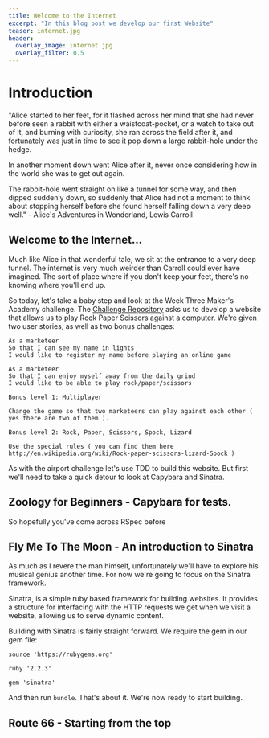 ```yaml
---
title: Welcome to the Internet
excerpt: "In this blog post we develop our first Website"
teaser: internet.jpg
header:
  overlay_image: internet.jpg
  overlay_filter: 0.5
---
```

# Introduction


"Alice started to her feet, for it flashed across her mind that she had never before seen a rabbit with either a waistcoat-pocket, or a watch to take out of it, and burning with curiosity, she ran across the field after it, and fortunately was just in time to see it pop down a large rabbit-hole under the hedge.


In another moment down went Alice after it, never once considering how in the world she was to get out again.

The rabbit-hole went straight on like a tunnel for some way, and then dipped suddenly down, so suddenly that Alice had not a moment to think about stopping herself before she found herself falling down a very deep well." - Alice's Adventures in Wonderland, Lewis Carroll

## Welcome to the Internet...

Much like Alice in that wonderful tale, we sit at the entrance to a very deep tunnel. The internet is very much weirder than Carroll could ever have imagined. The sort of place where if you don't keep your feet, there's no knowing where you'll end up.

So today, let's take a baby step and look at the Week Three Maker's Academy challenge. The [Challenge Repository](https://github.com/makersacademy/rps-challenge) asks us to develop a website that allows us to play Rock Paper Scissors against a computer. We're given two user stories, as well as two bonus challenges:

```
As a marketeer
So that I can see my name in lights
I would like to register my name before playing an online game

As a marketeer
So that I can enjoy myself away from the daily grind
I would like to be able to play rock/paper/scissors

Bonus level 1: Multiplayer

Change the game so that two marketeers can play against each other ( yes there are two of them ).

Bonus level 2: Rock, Paper, Scissors, Spock, Lizard

Use the special rules ( you can find them here http://en.wikipedia.org/wiki/Rock-paper-scissors-lizard-Spock )
```

As with the airport challenge let's use TDD to build this website. But first we'll need to take a quick detour to look at Capybara and Sinatra.

## Zoology for Beginners - Capybara for tests.

So hopefully you've come across RSpec before  

## Fly Me To The Moon - An introduction to Sinatra

As much as I revere the man himself, unfortunately we'll have to explore his musical genius another time. For now we're going to focus on the Sinatra framework.

Sinatra, is a simple ruby based framework for building websites. It provides a structure for interfacing with the HTTP requests we get when we visit a website, allowing us to serve dynamic content.

Building with Sinatra is fairly straight forward. We require the gem in our gem file:

```
source 'https://rubygems.org'

ruby '2.2.3'

gem 'sinatra'
```
And then run `bundle`. That's about it. We're now ready to start building.

## Route 66 - Starting from the top
